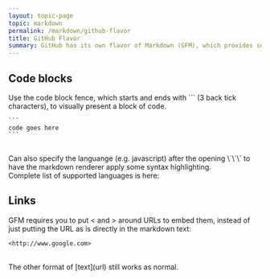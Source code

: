```yaml
---
layout: topic-page
topic: markdown
permalink: /markdown/github-flavor
title: GitHub Flavor
summary: GitHub has its own flavor of Markdown (GFM), which provides some additional functionality
---
```



## Code blocks
Use the code block fence, which starts and ends with \`\`\` (3 back tick characters), to visually present a block of code.
````
```
code goes here
```
````
<br/>
Can also specify the languange (e.g. javascript) after the opening \`\`\` to have the markdown renderer apply some syntax highlighting.
<br/>
Complete list of supported languages is here: 
<https://github.com/github/linguist/blob/master/lib/linguist/languages.yml>


## Links
GFM requires you to put \< and \> around URLs to embed them, instead of just putting the URL as is directly in the markdown text:
```
<http://www.google.com>
```
<br/>
The other format of [text](url) still works as normal.
